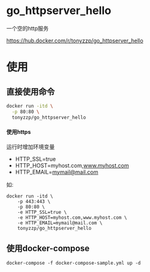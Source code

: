 # go_httpserver_hello

一个空的http服务

https://hub.docker.com/r/tonyzzp/go_httpserver_hello


# 使用

## 直接使用命令

```bash
docker run -itd \
  -p 80:80 \
  tonyzzp/go_httpserver_hello
```

#### 使用https
运行时增加环境变量

- HTTP_SSL=true
- HTTP_HOST=myhost.com,www.myhost.com
- HTTP_EMAIL=mymail@mail.com

如:
```
docker run -itd \
    -p 443:443 \
    -p 80:80 \
    -e HTTP_SSL=true \
    -e HTTP_HOST=myhost.com,www.myhost.com \
    -e HTTP_EMAIL=mymail@mail.com \
    tonyzzp/go_httpserver_hello
```

## 使用docker-compose
```
docker-compose -f docker-compose-sample.yml up -d
```

